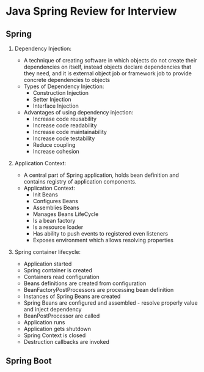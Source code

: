 # Java Spring Review for Interview

## Spring
1. Dependency Injection:
    - A technique of creating software in which objects do not create their dependencies on itself, 
      instead objects declare dependencies that they need, and it is external object job or framework job to provide 
      concrete dependencies to objects
    - Types of Dependency Injection:
        - Construction Injection
        - Setter Injection
        - Interface Injection
    - Advantages of using dependency injection:
        - Increase code reusability
        - Increase code readability
        - Increase code maintainability
        - Increase code testability
        - Reduce coupling
        - Increase cohesion


2. Application Context:
    - A central part of Spring application, holds bean definition and contains registry of application components.
    - Application Context:
        - Init Beans
        - Configures Beans
        - Assemblies Beans
        - Manages Beans LifeCycle
        - Is a bean factory
        - Is a resource loader
        - Has ability to push events to registered even listeners
        - Exposes environment which allows resolving properties


3. Spring container lifecycle:
    - Application started
    - Spring container is created
    - Containers read configuration
    - Beans definitions are created from configuration
    - BeanFactoryPostProcessors are processing bean definition
    - Instances of Spring Beans are created
    - Spring Beans are configured and assembled - resolve properly value and inject dependency
    - BeanPostProcessor are called
    - Application runs
    - Application gets shutdown
    - Spring Context is closed
    - Destruction callbacks are invoked

## Spring Boot

